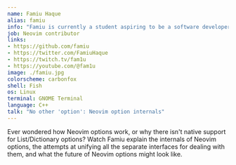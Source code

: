 ```yaml
---
name: Famiu Haque
alias: famiu
info: "Famiu is currently a student aspiring to be a software developer. He has contributed to Neovim since 2021 and has implemented various popular features such as global statusline, winbar, user inccommand, nvim_cmd, among other things."
job: Neovim contributor
links:
- https://github.com/famiu
- https://twitter.com/FamiuHaque
- https://twitch.tv/fam1u
- https://youtube.com/@fam1u 
image: ./famiu.jpg
colorscheme: carbonfox
shell: Fish
os: Linux
terminal: GNOME Terminal
language: C++
talk: "No other 'option': Neovim option internals"
---
```


Ever wondered how Neovim options work, or why there isn't native support for List/Dictionary options? Watch Famiu explain the internals of Neovim options, the attempts at unifying all the separate interfaces for dealing with them, and what the future of Neovim options might look like.

